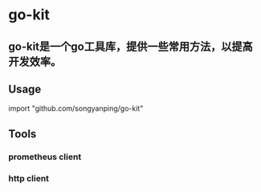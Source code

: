 # go-kit

## go-kit是一个go工具库，提供一些常用方法，以提高开发效率。

## Usage
import "github.com/songyanping/go-kit"

## Tools
### prometheus client
### http client